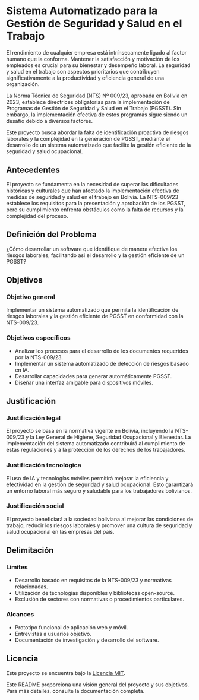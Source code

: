 # Sistema Automatizado para la Gestión de Seguridad y Salud en el Trabajo

El rendimiento de cualquier empresa está intrínsecamente ligado al factor humano que la conforma. Mantener la satisfacción y motivación de los empleados es crucial para su bienestar y desempeño laboral. La seguridad y salud en el trabajo son aspectos prioritarios que contribuyen significativamente a la productividad y eficiencia general de una organización. 

La Norma Técnica de Seguridad (NTS) Nº 009/23, aprobada en Bolivia en 2023, establece directrices obligatorias para la implementación de Programas de Gestión de Seguridad y Salud en el Trabajo (PGSST). Sin embargo, la implementación efectiva de estos programas sigue siendo un desafío debido a diversos factores.

Este proyecto busca abordar la falta de identificación proactiva de riesgos laborales y la complejidad en la generación de PGSST, mediante el desarrollo de un sistema automatizado que facilite la gestión eficiente de la seguridad y salud ocupacional.

## Antecedentes
El proyecto se fundamenta en la necesidad de superar las dificultades históricas y culturales que han afectado la implementación efectiva de medidas de seguridad y salud en el trabajo en Bolivia. La NTS-009/23 establece los requisitos para la presentación y aprobación de los PGSST, pero su cumplimiento enfrenta obstáculos como la falta de recursos y la complejidad del proceso.

## Definición del Problema
¿Cómo desarrollar un software que identifique de manera efectiva los riesgos laborales, facilitando asi el desarrollo y la gestión eficiente de un PGSST?

## Objetivos
### Objetivo general
Implementar un sistema automatizado que permita la identificación de riesgos laborales y la gestión eficiente de PGSST en conformidad con la NTS-009/23.

### Objetivos específicos
- Analizar los procesos para el desarrollo de los documentos requeridos por la NTS-009/23.
- Implementar un sistema automatizado de detección de riesgos basado en IA.
- Desarrollar capacidades para generar automáticamente PGSST.
- Diseñar una interfaz amigable para dispositivos móviles.

## Justificación
### Justificación legal
El proyecto se basa en la normativa vigente en Bolivia, incluyendo la NTS-009/23 y la Ley General de Higiene, Seguridad Ocupacional y Bienestar. La implementación del sistema automatizado contribuirá al cumplimiento de estas regulaciones y a la protección de los derechos de los trabajadores.

### Justificación tecnológica
El uso de IA y tecnologías móviles permitirá mejorar la eficiencia y efectividad en la gestión de seguridad y salud ocupacional. Esto garantizará un entorno laboral más seguro y saludable para los trabajadores bolivianos.

### Justificación social
El proyecto beneficiará a la sociedad boliviana al mejorar las condiciones de trabajo, reducir los riesgos laborales y promover una cultura de seguridad y salud ocupacional en las empresas del país.

## Delimitación
### Límites
- Desarrollo basado en requisitos de la NTS-009/23 y normativas relacionadas.
- Utilización de tecnologías disponibles y bibliotecas open-source.
- Exclusión de sectores con normativas o procedimientos particulares.

### Alcances
- Prototipo funcional de aplicación web y móvil.
- Entrevistas a usuarios objetivo.
- Documentación de investigación y desarrollo del software.

## Licencia

Este proyecto se encuentra bajo la [Licencia MIT](LICENSE).

Este README proporciona una visión general del proyecto y sus objetivos. Para más detalles, consulte la documentación completa.